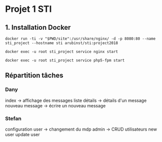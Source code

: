 # Projet 1 STI


## 1. Installation Docker

`docker run -ti -v "$PWD/site":/usr/share/nginx/ -d -p 8080:80 --name sti_project --hostname sti arubinst/sti:project2018`

`docker exec -u root sti_project service nginx start`

`docker exec -u root sti_project service php5-fpm start`


## Répartition tâches

### Dany
  index -> affichage des messages liste
  détails -> détails d'un message
  nouveau message -> écrire un nouveau message

### Stefan
  configuration user -> changement du mdp
  admin -> CRUD utilisateurs
    new user
    update user
  

